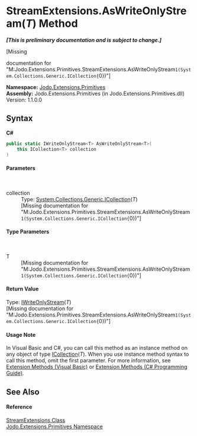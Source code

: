 # StreamExtensions.AsWriteOnlyStream(*T*) Method 
 _**\[This is preliminary documentation and is subject to change.\]**_

\[Missing <summary> documentation for "M:Jodo.Extensions.Primitives.StreamExtensions.AsWriteOnlyStream``1(System.Collections.Generic.ICollection{``0})"\]

**Namespace:**&nbsp;<a href="N_Jodo_Extensions_Primitives">Jodo.Extensions.Primitives</a><br />**Assembly:**&nbsp;Jodo.Extensions.Primitives (in Jodo.Extensions.Primitives.dll) Version: 1.1.0.0

## Syntax

**C#**<br />
``` C#
public static IWriteOnlyStream<T> AsWriteOnlyStream<T>(
	this ICollection<T> collection
)

```


#### Parameters
&nbsp;<dl><dt>collection</dt><dd>Type: <a href="https://docs.microsoft.com/dotnet/api/system.collections.generic.icollection-1" target="_blank" rel="noopener noreferrer">System.Collections.Generic.ICollection</a>(*T*)<br />\[Missing <param name="collection"/> documentation for "M:Jodo.Extensions.Primitives.StreamExtensions.AsWriteOnlyStream``1(System.Collections.Generic.ICollection{``0})"\]</dd></dl>

#### Type Parameters
&nbsp;<dl><dt>T</dt><dd>\[Missing <typeparam name="T"/> documentation for "M:Jodo.Extensions.Primitives.StreamExtensions.AsWriteOnlyStream``1(System.Collections.Generic.ICollection{``0})"\]</dd></dl>

#### Return Value
Type: <a href="T_Jodo_Extensions_Primitives_IWriteOnlyStream_1">IWriteOnlyStream</a>(*T*)<br />\[Missing <returns> documentation for "M:Jodo.Extensions.Primitives.StreamExtensions.AsWriteOnlyStream``1(System.Collections.Generic.ICollection{``0})"\]

#### Usage Note
In Visual Basic and C#, you can call this method as an instance method on any object of type <a href="https://docs.microsoft.com/dotnet/api/system.collections.generic.icollection-1" target="_blank" rel="noopener noreferrer">ICollection</a>(*T*). When you use instance method syntax to call this method, omit the first parameter. For more information, see <a href="https://docs.microsoft.com/dotnet/visual-basic/programming-guide/language-features/procedures/extension-methods" target="_blank" rel="noopener noreferrer">Extension Methods (Visual Basic)</a> or <a href="https://docs.microsoft.com/dotnet/csharp/programming-guide/classes-and-structs/extension-methods" target="_blank" rel="noopener noreferrer">Extension Methods (C# Programming Guide)</a>.

## See Also


#### Reference
<a href="T_Jodo_Extensions_Primitives_StreamExtensions">StreamExtensions Class</a><br /><a href="N_Jodo_Extensions_Primitives">Jodo.Extensions.Primitives Namespace</a><br />